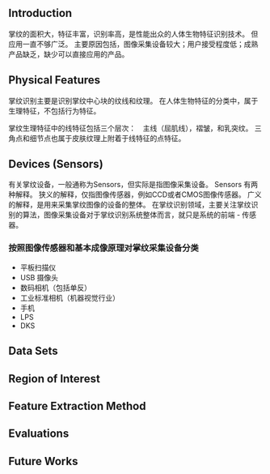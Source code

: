 Introduction
-------------------------

掌纹的面积大，特征丰富，识别率高，是性能出众的人体生物特征识别技术。
但应用一直不够广泛。
主要原因包括，图像采集设备较大；用户接受程度低；成熟产品缺乏，缺少可以直接应用的产品。

Physical Features
-------------------------

掌纹识别主要是识别掌纹中心块的纹线和纹理。
在人体生物特征的分类中，属于生理特征，不包括行为特征。

掌纹生理特征中的线特征包括三个层次：　主线（屈肌线），褶皱，和乳突纹。
三角点和细节点也属于皮肤纹理上附着于线特征的点特征。


Devices (Sensors)
-------------------------

有关掌纹设备，一般通称为Sensors，但实际是指图像采集设备。
Sensors 有两种解释。
狭义的解释，仅指图像传感器，例如CCD或者CMOS图像传感器。
广义的解释，是用来采集掌纹图像的设备的整体。
在掌纹识别领域，主要关注掌纹识别的算法，图像采集设备对于掌纹识别系统整体而言，就只是系统的前端 - 传感器。

### 按照图像传感器和基本成像原理对掌纹采集设备分类

+ 平板扫描仪
+ USB 摄像头
+ 数码相机（包括单反）
+ 工业标准相机（机器视觉行业）
+ 手机
+ LPS
+ DKS

Data Sets
-------------------------


Region of Interest
-------------------------


Feature Extraction Method
-------------------------


Evaluations
-------------------------


Future Works
-------------------------


